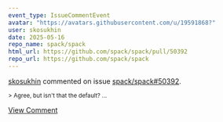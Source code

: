 ```yaml
---
event_type: IssueCommentEvent
avatar: "https://avatars.githubusercontent.com/u/19591868?"
user: skosukhin
date: 2025-05-16
repo_name: spack/spack
html_url: https://github.com/spack/spack/pull/50392
repo_url: https://github.com/spack/spack
---
```


<a href='https://github.com/skosukhin' target='_blank'>skosukhin</a> commented on issue <a href='https://github.com/spack/spack/pull/50392' target='_blank'>spack/spack#50392</a>.

<small>> Agree, but isn't that the default?...</small>

<a href='https://github.com/spack/spack/pull/50392' target='_blank'>View Comment</a>